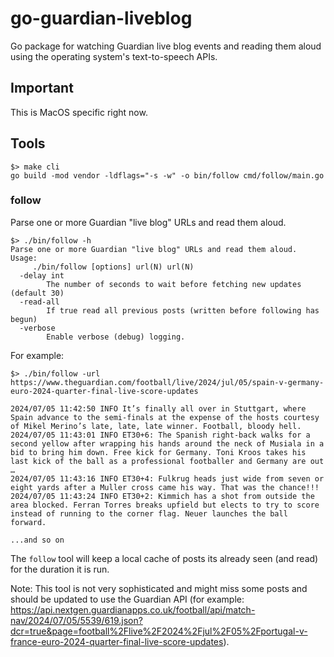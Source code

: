 # go-guardian-liveblog

Go package for watching Guardian live blog events and reading them aloud using the operating system's text-to-speech APIs.

## Important

This is MacOS specific right now.

## Tools

```
$> make cli
go build -mod vendor -ldflags="-s -w" -o bin/follow cmd/follow/main.go
```

### follow

Parse one or more Guardian "live blog" URLs and read them aloud.

```
$> ./bin/follow -h
Parse one or more Guardian "live blog" URLs and read them aloud.
Usage:
	 ./bin/follow [options] url(N) url(N)
  -delay int
    	The number of seconds to wait before fetching new updates (default 30)
  -read-all
    	If true read all previous posts (written before following has begun)
  -verbose
    	Enable verbose (debug) logging.
```

For example:

```
$> ./bin/follow -url https://www.theguardian.com/football/live/2024/jul/05/spain-v-germany-euro-2024-quarter-final-live-score-updates

2024/07/05 11:42:50 INFO It’s finally all over in Stuttgart, where Spain advance to the semi-finals at the expense of the hosts courtesy of Mikel Merino’s late, late, late winner. Football, bloody hell.
2024/07/05 11:43:01 INFO ET30+6: The Spanish right-back walks for a second yellow after wrapping his hands around the neck of Musiala in a bid to bring him down. Free kick for Germany. Toni Kroos takes his last kick of the ball as a professional footballer and Germany are out …
2024/07/05 11:43:16 INFO ET30+4: Fulkrug heads just wide from seven or eight yards after a Muller cross came his way. That was the chance!!!
2024/07/05 11:43:24 INFO ET30+2: Kimmich has a shot from outside the area blocked. Ferran Torres breaks upfield but elects to try to score instead of running to the corner flag. Neuer launches the ball forward.

...and so on
```

The `follow` tool will keep a local cache of posts its already seen (and read) for the duration it is run.

Note: This tool is not very sophisticated and might miss some posts and should be updated to use the Guardian API (for example: https://api.nextgen.guardianapps.co.uk/football/api/match-nav/2024/07/05/5539/619.json?dcr=true&page=football%2Flive%2F2024%2Fjul%2F05%2Fportugal-v-france-euro-2024-quarter-final-live-score-updates).
